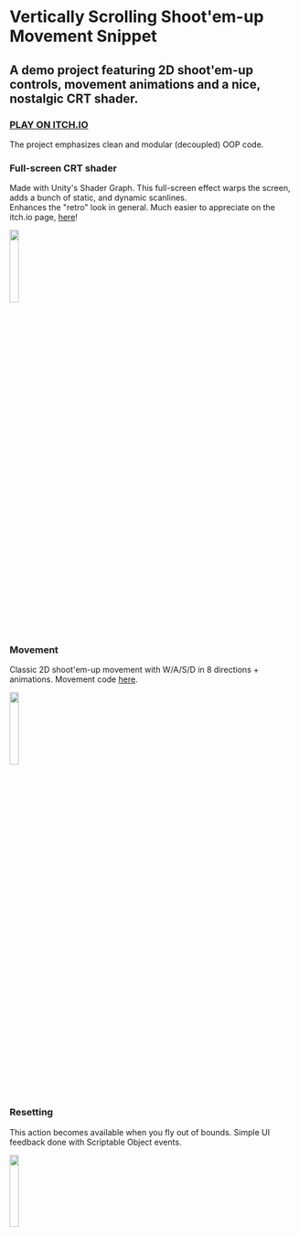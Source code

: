 # Vertically Scrolling Shoot'em-up Movement Snippet
## A demo project featuring 2D shoot'em-up controls, movement animations and a nice, nostalgic CRT shader.  
### [PLAY ON ITCH.IO](https://gizmotep.itch.io/scroller-snippet)  
The project emphasizes clean and modular (decoupled) OOP code.    

### Full-screen CRT shader  
Made with Unity's Shader Graph. This full-screen effect warps the screen, adds a bunch of static, and dynamic scanlines.  
Enhances the "retro" look in general. Much easier to appreciate on the itch.io page, [here](https://gizmotep.itch.io/scroller-snippet)!

<img src="https://github.com/Gizmo-of-Arabia/Vertical-Scroller/assets/26883837/318efe2d-03d8-4b0b-9baf-a540706bcd27" width = 18% height = 18%>

### Movement 

Classic 2D shoot'em-up movement with W/A/S/D in 8 directions + animations. Movement code [here](https://github.com/Gizmo-of-Arabia/Vertical-Scroller/blob/main/Vert-Scroller-Shooter/Assets/Scripts/PlayerCharacter/CharacterController.cs).

<img src="https://github.com/Gizmo-of-Arabia/Vertical-Scroller/assets/26883837/57c55638-312d-4841-afa4-ee5855ba6d5f" width = 18% height = 18%>

### Resetting  

This action becomes available when you fly out of bounds. Simple UI feedback done with Scriptable Object events. 

<img src="https://github.com/Gizmo-of-Arabia/Vertical-Scroller/assets/26883837/108891df-ccba-4d87-abd3-69596b239526" width = 18% height = 18%>



